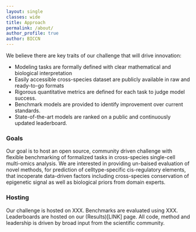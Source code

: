```yaml
---
layout: single
classes: wide
title: Approach
permalink: /about/
author_profile: true
author: BICCN
---
```


We believe there are key traits of our challenge that will drive innovation:
* Modeling tasks are formally defined with clear mathematical and biological interpretation
* Easily accessible cross-species dataset are publicly available in raw and ready-to-go formats
* Rigorous quantitative metrics are defined for each task to judge model success.
* Benchmark models are provided to identify improvement over current standards.
* State-of-the-art models are ranked on a public and continuously updated leaderboard.

### Goals

Our goal is to host an open source, community driven challenge with flexible benchmarking of formalized tasks in cross-species single-cell multi-omics analysis. We are interested in providing un-baised evaluation of novel methods, for prediction of celltype-specific cis-regulatory elements, that incoperate data-driven factors including cross-species conservation of epigenetic signal as well as biological priors from domain experts.

### Hosting

Our challenge is hosted on XXX. Benchmarks are evaluated using XXX. Leaderboards are hosted on our (Results)[LINK] page. All code, method and leadership is driven by broad input from the scientific community.

